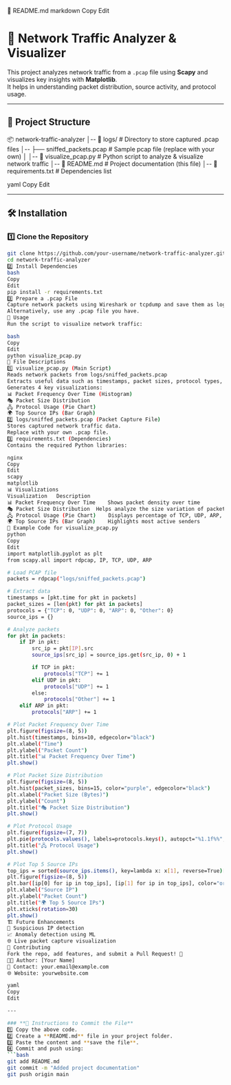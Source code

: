 📜 README.md
markdown
Copy
Edit
# 📡 Network Traffic Analyzer & Visualizer

This project analyzes network traffic from a `.pcap` file using **Scapy** and visualizes key insights with **Matplotlib**.  
It helps in understanding packet distribution, source activity, and protocol usage.

---

## 📂 **Project Structure**
📦 network-traffic-analyzer │-- 📂 logs/ # Directory to store captured .pcap files │-- ├── sniffed_packets.pcap # Sample pcap file (replace with your own) │ │-- 📜 visualize_pcap.py # Python script to analyze & visualize network traffic │-- 📜 README.md # Project documentation (this file) │-- 📜 requirements.txt # Dependencies list

yaml
Copy
Edit

---

## 🛠️ **Installation**
### 1️⃣ **Clone the Repository**
```bash
git clone https://github.com/your-username/network-traffic-analyzer.git
cd network-traffic-analyzer
2️⃣ Install Dependencies
bash
Copy
Edit
pip install -r requirements.txt
3️⃣ Prepare a .pcap File
Capture network packets using Wireshark or tcpdump and save them as logs/sniffed_packets.pcap.
Alternatively, use any .pcap file you have.
🚀 Usage
Run the script to visualize network traffic:

bash
Copy
Edit
python visualize_pcap.py
📜 File Descriptions
1️⃣ visualize_pcap.py (Main Script)
Reads network packets from logs/sniffed_packets.pcap
Extracts useful data such as timestamps, packet sizes, protocol types, and source IPs
Generates 4 key visualizations:
📊 Packet Frequency Over Time (Histogram)
🎭 Packet Size Distribution
🖧 Protocol Usage (Pie Chart)
🌍 Top Source IPs (Bar Graph)
2️⃣ logs/sniffed_packets.pcap (Packet Capture File)
Stores captured network traffic data.
Replace with your own .pcap file.
3️⃣ requirements.txt (Dependencies)
Contains the required Python libraries:

nginx
Copy
Edit
scapy
matplotlib
📊 Visualizations
Visualization	Description
📊 Packet Frequency Over Time	Shows packet density over time
🎭 Packet Size Distribution	Helps analyze the size variation of packets
🖧 Protocol Usage (Pie Chart)	Displays percentage of TCP, UDP, ARP, etc.
🌍 Top Source IPs (Bar Graph)	Highlights most active senders
📜 Example Code for visualize_pcap.py
python
Copy
Edit
import matplotlib.pyplot as plt
from scapy.all import rdpcap, IP, TCP, UDP, ARP

# Load PCAP file
packets = rdpcap("logs/sniffed_packets.pcap")

# Extract data
timestamps = [pkt.time for pkt in packets]
packet_sizes = [len(pkt) for pkt in packets]
protocols = {"TCP": 0, "UDP": 0, "ARP": 0, "Other": 0}
source_ips = {}

# Analyze packets
for pkt in packets:
    if IP in pkt:
        src_ip = pkt[IP].src
        source_ips[src_ip] = source_ips.get(src_ip, 0) + 1

        if TCP in pkt:
            protocols["TCP"] += 1
        elif UDP in pkt:
            protocols["UDP"] += 1
        else:
            protocols["Other"] += 1
    elif ARP in pkt:
        protocols["ARP"] += 1

# Plot Packet Frequency Over Time
plt.figure(figsize=(8, 5))
plt.hist(timestamps, bins=10, edgecolor="black")
plt.xlabel("Time")
plt.ylabel("Packet Count")
plt.title("📊 Packet Frequency Over Time")
plt.show()

# Plot Packet Size Distribution
plt.figure(figsize=(8, 5))
plt.hist(packet_sizes, bins=15, color="purple", edgecolor="black")
plt.xlabel("Packet Size (Bytes)")
plt.ylabel("Count")
plt.title("🎭 Packet Size Distribution")
plt.show()

# Plot Protocol Usage
plt.figure(figsize=(7, 7))
plt.pie(protocols.values(), labels=protocols.keys(), autopct="%1.1f%%", colors=["red", "blue", "green", "gray"])
plt.title("🖧 Protocol Usage")
plt.show()

# Plot Top 5 Source IPs
top_ips = sorted(source_ips.items(), key=lambda x: x[1], reverse=True)[:5]
plt.figure(figsize=(8, 5))
plt.bar([ip[0] for ip in top_ips], [ip[1] for ip in top_ips], color="orange")
plt.xlabel("Source IP")
plt.ylabel("Packet Count")
plt.title("🌍 Top 5 Source IPs")
plt.xticks(rotation=30)
plt.show()
🏗 Future Enhancements
🚨 Suspicious IP detection
📈 Anomaly detection using ML
🌐 Live packet capture visualization
🤝 Contributing
Fork the repo, add features, and submit a Pull Request! 🚀
👨‍💻 Author: [Your Name]
📧 Contact: your.email@example.com
🌐 Website: yourwebsite.com

yaml
Copy
Edit

---

### **📌 Instructions to Commit the File**
1️⃣ Copy the above code.  
2️⃣ Create a **README.md** file in your project folder.  
3️⃣ Paste the content and **save the file**.  
4️⃣ Commit and push using:
```bash
git add README.md
git commit -m "Added project documentation"
git push origin main
